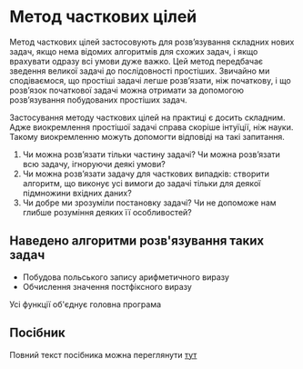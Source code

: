 # Метод часткових цілей

Метод часткових цілей застосовують для розв’язування складних нових задач, якщо нема відомих алгоритмів для схожих задач, і якщо врахувати одразу всі умови дуже важко. Цей метод передбачає зведення великої задачі до послідовності простіших. Звичайно ми сподіваємося, що простіші задачі легше розв’язати, ніж початкову, і що розв’язок початкової задачі можна отримати за допомогою розв’язування побудованих простіших задач.

Застосування методу часткових цілей на практиці є досить складним. Адже виокремлення простішої задачі справа скоріше інтуїції, ніж науки. Такому виокремленню можуть допомогти відповіді на такі запитання.

1. Чи можна розв’язати тільки частину задачі? Чи можна розв’язати всю задачу, ігноруючи деякі умови?
2. Чи можна розв’язати задачу для часткових випадків: створити алгоритм, що виконує усі вимоги до задачі тільки для деякої підмножини вхідних даних?
3. Чи добре ми зрозуміли постановку задачі? Чи не допоможе нам глибше розуміння деяких її особливостей?

## Наведено алгоритми розв'язування таких задач

- Побудова польського запису арифметичного виразу
- Обчислення значення постфіксного виразу

Усі функції об'єднує головна програма

## Посібник
Повний текст посібника можна переглянути [тут](https://lnuittutor.github.io/)

